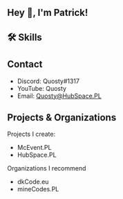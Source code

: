 
## Hey 👋, I'm Patrick!  

## 🛠 Skills


## Contact

* Discord: Quosty#1317
* YouTube: Quosty
* Email: Quosty@HubSpace.PL


## Projects & Organizations

Projects I create:

- McEvent.PL 
- HubSpace.PL


Organizations I recommend

- dkCode.eu
- mineCodes.PL
